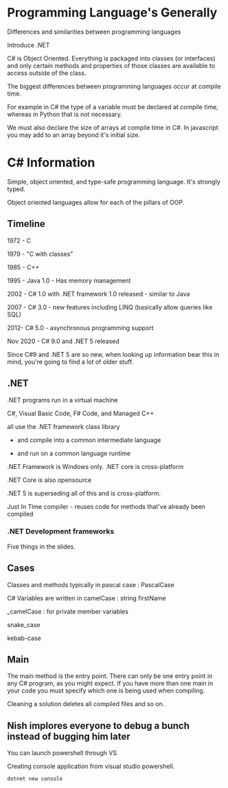 # Programming Language's Generally

Differences and similarities between programming languages

Introduce .NET

C# is Object Oriented. Everything is packaged into classes (or interfaces) and only certain methods and properties of those classes are available to access outside of the class.

The biggest differences between programming languages occur at compile time.

For example in C# the type of a variable must be declared at compile time, whereas in Python that is not necessary.

We must also declare the size of arrays at compile time in C#. In javascript you may add to an array beyond it's initial size.

# C# Information

Simple, object oriented, and type-safe programming language. It's strongly typed.

Object oriented languages allow for each of the pillars of OOP.

## Timeline

1972 - C

1979 - "C with classes"

1985 - C++

1995 - Java 1.0 - Has memory management

2002 - C# 1.0 with .NET framework 1.0 released - similar to Java

2007 - C# 3.0 - new features including LINQ (basically allow queries like SQL)

2012- C# 5.0 - asynchronous programming support

Nov 2020 - C# 9.0 and .NET 5 released

Since C#9 and .NET 5 are so new, when looking up information bear this in mind, you're going to find a lot of older stuff.

## .NET

.NET programs run in a virtual machine

C#, Visual Basic Code, F# Code, and Managed C++

all use the .NET framework class library

* and compile into a common intermediate language

* and run on a common language runtime

.NET Framework is Windows only. .NET core is cross-platform

.NET Core is also opensource

.NET 5 is superseding all of this and is cross-platform.

Just In Time compiler - reuses code for methods that've already been compiled 

### .NET Development frameworks

Five things in the slides.

## Cases

Classes and methods typically in pascal case : PascalCase

C# Variables are written in camelCase : string firstName

_camelCase : for private member variables

snake_case

kebab-case 

## Main

The main method is the entry point. There can only be one entry point in any C# program, as you might expect. If you have more than one main in your code you must specify which one is being used when compiling.

Cleaning a solution deletes all compiled files and so on. 

## Nish implores everyone to debug a bunch instead of bugging him later

You can launch powershell through VS

Creating console application from visual studio powershell.

```powershell
dotnet new console
```








